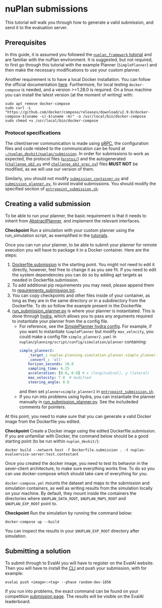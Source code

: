 # nuPlan submissions

This tutorial will walk you through how to generate a valid submission, and send it to the evaluation server.

## Prerequisites

In this guide, it is assumed you followed the [`nuplan_framework` tutorial](../tutorials/nuplan_framework.ipynb) and are familiar with the nuPlan environment.
It is suggested, but not required, to first go through this tutorial with the example Planner (`SimplePlanner`)
and then make the necessary modifications to use your custom planner.

Another requirement is to have a local Docker installation. You can follow the official documentation
[here](https://docs.docker.com/get-docker/). Furthermore, for local testing `docker-compose` is needed, and a version >=1.28.0 is required.
On a linux machine you can install the latest version (at the moment of writing) with:

```shell
sudo apt remove docker-compose
sudo curl -L "https://github.com/docker/compose/releases/download/v2.9.0/docker-compose-$(uname -s)-$(uname -m)" -o /usr/local/bin/docker-compose
sudo chmod +x /usr/local/bin/docker-compose
```

### Protocol specifications

The client/server communication is made using [gRPC](https://grpc.io/), the configuration files and code related to
the communication can be found at [`~/nuplan_devkit/nuplan/submission`](../nuplan/submission).
In order for submissions to work as expected, the protocol files ([`protos/`](../nuplan/submission/protos)) and the autogenerated
([`challenge_pb2.py`](../nuplan/submission/challenge_pb2.py) and [`challenge_pb2_grpc.py`](../nuplan/submission/challenge_pb2_grpc.py)) files **MUST NOT** be modified, as we will use our version of them.

Similarly, you should not modify [`submission_container.py`](../nuplan/submission/submission_container.py) and
[`submission_planner.py`](../nuplan/submission/submission_planner.py), to avoid invalid submissions.
You should modify the specified section of [`entrypoint_submission.sh`](../nuplan/entrypoint_submission.sh).

## Creating a valid submission <a name="creating_submission"></a>

To be able to run your planner, the basic requirement is that it needs to inherit from [AbstractPlanner](../nuplan/planning/simulation/planner/abstract_planner.py), and implement the relevant interfaces.

**Checkpoint** Run a simulation with your custom planner using the run_simulation script, as exemplified in the [tutorials](../tutorials).

Once you can run your planner, to be able to submit your planner for remote execution you will have to package it in a Docker container. Here are the steps:

1. [Dockerfile.submission](../Dockerfile.submission) is the starting point. You might not need to edit it directly, however, feel free to change it as you see fit.  If you need to edit the system dependencies you can do so by adding apt targets as needed in Dockerfile.submission.
1. To add additional pip requirements you may need, please append them to [requirements_submission.txt](../requirements_submission.txt).
1. You can copy checkpoints and other files inside of your container, as long as they are in the same directory or in a subdirectory from the Dockerfile. To do so follow the example present in the Dockerfile.
1. [run_submission_planner.py](../nuplan/submission/run_submission_planner.py) is where your planner is instantiated. This is done through [hydra](https://hydra.cc/docs/intro/), which allows you to pass any arguments required to instantiate your planner from the a config file. 
   - For reference, see the [SimplePlanner hydra config](../nuplan/planning/script/config/simulation/planner/simple_planner.yaml). For example, if you want to instantiate `SimplePlanner` but modify `max_velocity`, you could make a config file `simple_planner2.yaml` in `nuplan/planning/script/config/simulation/planner` containing:
        ```yaml
        simple_planner2:
            _target_: nuplan.planning.simulation.planner.simple_planner.SimplePlanner
            _convert_: 'all'
            horizon_seconds: 10.0
            sampling_time: 0.25
            acceleration: [0.0, 0.0] # x (longitudinal), y (lateral)
            max_velocity: 7.0  # modified
            steering_angle: 0.0
        ```
        and then set `planner=simple_planner2` in [`entrypoint_submission.sh`](../nuplan/entrypoint_submission.sh).
    - If you run into problems using hydra, you can instantiate the planner manually in [run_submission_planner.py](../nuplan/planning/script/run_submission_planner.py). See the includeded comments for pointers.


At this point, you need to make sure that you can generate a valid Docker image from the Dockerfile you edited.

**Checkpoint** Create a Docker image using the edited Dockerfile.submission. If you are unfamiliar with Docker, the command below should be a good starting point (to be run within `nuplan_devkit/`):

```shell
docker build --network host -f Dockerfile.submission . -t nuplan-evalservice-server:test.contestant
```

Once you created the docker image, you need to test its behavior in the sever-client architecture, to make sure everything works fine. To do so you can use docker-compose which should take care of everything for you.

`docker-compose.yml` mounts the dataset and maps to the submission and simulation containers, as well as writing results from the simulation locally on your machine.
By default, they mount inside the containers the directories where `$NUPLAN_DATA_ROOT`, `$NUPLAN_MAPS_ROOT` and `$NUPLAN_EXP_ROOT` point to.

**Checkpoint** Run the simulation by running the command below:

```shell
docker-compose up --build
```

You can inspect the results in your `$NUPLAN_EXP_ROOT` directory after simulation.

## Submitting a solution <a name="submission"></a>

To submit through to EvalAI you will have to register on the EvalAI website. Then you will have to install the [CLI](https://cli.eval.ai/) and push your submission, with for example:

```shell
evalai push <image>:<tag> --phase random-dev-1856
```

If you run into problems, the exact command can be found on your competition [submission page](https://eval.ai/web/challenges/challenge-page/1856/submission). The results will be visible on the EvalAI leaderboard.

